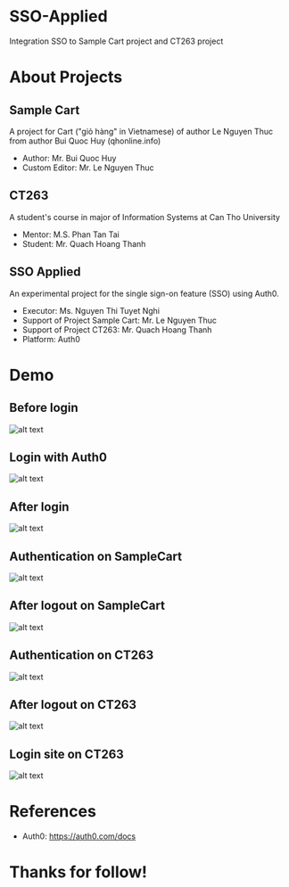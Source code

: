 # SSO-Applied
Integration SSO to Sample Cart project and CT263 project

# About Projects
## Sample Cart
A project for Cart ("giỏ hàng" in Vietnamese) of author Le Nguyen Thuc from author Bui Quoc Huy (qhonline.info)
* Author: Mr. Bui Quoc Huy
* Custom Editor: Mr. Le Nguyen Thuc

## CT263
A student's course in major of Information Systems at Can Tho University
* Mentor: M.S. Phan Tan Tai
* Student: Mr. Quach Hoang Thanh

## SSO Applied
An experimental project for the single sign-on feature (SSO) using Auth0.
* Executor: Ms. Nguyen Thi Tuyet Nghi
* Support of Project Sample Cart: Mr. Le Nguyen Thuc
* Support of Project CT263: Mr. Quach Hoang Thanh
* Platform: Auth0

# Demo
## Before login
![alt text](https://github.com/ngthuc/SSO-Applied/blob/master/demo%20pictures/1_Auth%20login%20site.png?raw=true)
## Login with Auth0
![alt text](https://github.com/ngthuc/SSO-Applied/blob/master/demo%20pictures/2_Auth0%20login%20site.png?raw=true)
## After login
![alt text](https://github.com/ngthuc/SSO-Applied/blob/master/demo%20pictures/3_Auth%20main%20site.png?raw=true)
## Authentication on SampleCart
![alt text](https://github.com/ngthuc/SSO-Applied/blob/master/demo%20pictures/4_SampleCart%20main%20site%20logged%20in.png?raw=true)
## After logout on SampleCart
![alt text](https://github.com/ngthuc/SSO-Applied/blob/master/demo%20pictures/5_SampleCart%20main%20site.png?raw=true)
## Authentication on CT263
![alt text](https://github.com/ngthuc/SSO-Applied/blob/master/demo%20pictures/6_CT263%20main%20site%20logged%20in.png?raw=true)
## After logout on CT263
![alt text](https://github.com/ngthuc/SSO-Applied/blob/master/demo%20pictures/7_CT263%20main%20site.png?raw=true)
## Login site on CT263
![alt text](https://github.com/ngthuc/SSO-Applied/blob/master/demo%20pictures/8_CT263%20login%20site.png?raw=true)

# References
* Auth0: https://auth0.com/docs

# Thanks for follow!
